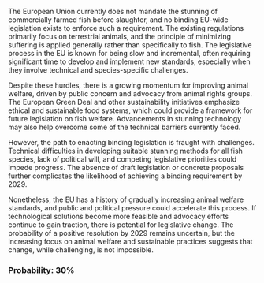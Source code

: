 The European Union currently does not mandate the stunning of commercially farmed fish before slaughter, and no binding EU-wide legislation exists to enforce such a requirement. The existing regulations primarily focus on terrestrial animals, and the principle of minimizing suffering is applied generally rather than specifically to fish. The legislative process in the EU is known for being slow and incremental, often requiring significant time to develop and implement new standards, especially when they involve technical and species-specific challenges.

Despite these hurdles, there is a growing momentum for improving animal welfare, driven by public concern and advocacy from animal rights groups. The European Green Deal and other sustainability initiatives emphasize ethical and sustainable food systems, which could provide a framework for future legislation on fish welfare. Advancements in stunning technology may also help overcome some of the technical barriers currently faced.

However, the path to enacting binding legislation is fraught with challenges. Technical difficulties in developing suitable stunning methods for all fish species, lack of political will, and competing legislative priorities could impede progress. The absence of draft legislation or concrete proposals further complicates the likelihood of achieving a binding requirement by 2029.

Nonetheless, the EU has a history of gradually increasing animal welfare standards, and public and political pressure could accelerate this process. If technological solutions become more feasible and advocacy efforts continue to gain traction, there is potential for legislative change. The probability of a positive resolution by 2029 remains uncertain, but the increasing focus on animal welfare and sustainable practices suggests that change, while challenging, is not impossible.

### Probability: 30%